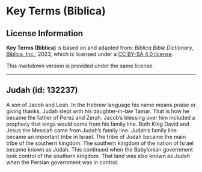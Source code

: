 # Key Terms (Biblica)

## License Information

**Key Terms (Biblica)** is based on and adapted from: _Biblica Bible Dictionary_, [Biblica, Inc.](https://www.biblica.com/), 2023, which is licensed under a [CC BY-SA 4.0 license](https://creativecommons.org/licenses/by-sa/4.0/legalcode.en).

This markdown version is provided under the same license.



--------------------------------

## Judah (id: 132237)

A son of Jacob and Leah. In the Hebrew language his name means praise or giving thanks. Judah slept with his daughter\-in\-law Tamar. That is how he became the father of Perez and Zerah. Jacob’s blessing over him included a prophecy that kings would come from his family line. Both King David and Jesus the Messiah came from Judah’s family line. Judah’s family line became an important tribe in Israel. The tribe of Judah became the main tribe of the southern kingdom. The southern kingdom of the nation of Israel became known as Judah. This continued when the Babylonian government took control of the southern kingdom. That land was also known as Judah when the Persian government was in control.


